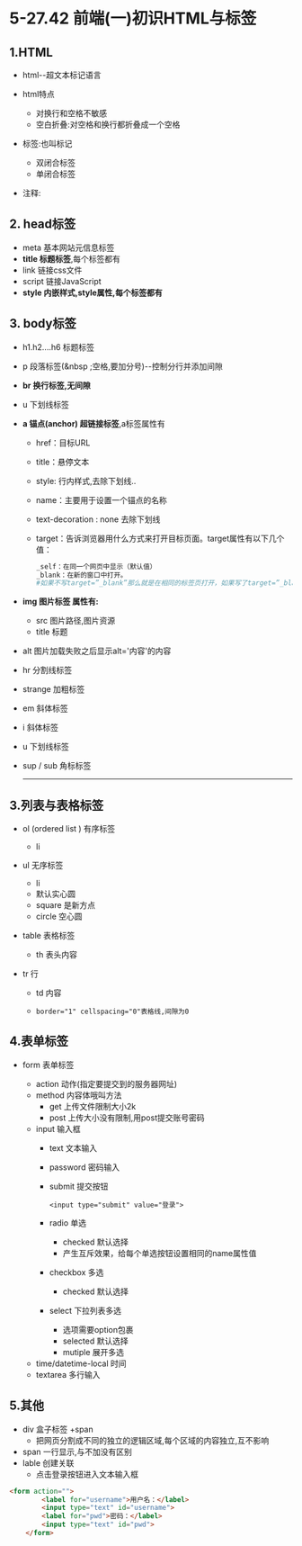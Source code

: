 # 5-27.42 前端(一)初识HTML与标签

## 1.HTML

- html--超文本标记语言
- html特点
  - 对换行和空格不敏感
  - 空白折叠:对空格和换行都折叠成一个空格

- 标签:也叫标记
  - 双闭合标签  <span></span>
  - 单闭合标签  <meta />

- 注释:<!--注释内容-->

## 2. head标签

- meta 基本网站元信息标签
- **title 标题标签**,每个标签都有
- link 链接css文件 
- script 链接JavaScript
- **style  内嵌样式,style属性,每个标签都有**

## 3. body标签

- h1.h2....h6 标题标签

- p 段落标签(&nbsp ;空格,要加分号)--控制分行并添加间隙

- **br 换行标签,无间隙**

- u 下划线标签

- **a 锚点(anchor) 超链接标签**,a标签属性有

  - href：目标URL

  - title：悬停文本

  - style:  行内样式,去除下划线..

  - name：主要用于设置一个锚点的名称

  - text-decoration : none 去除下划线

  - target：告诉浏览器用什么方式来打开目标页面。target属性有以下几个值：

    ```python
    _self：在同一个网页中显示（默认值）
    _blank：在新的窗口中打开。
    #如果不写target=”_blank”那么就是在相同的标签页打开，如果写了target=”_blank”，就是在新的空白标签页中打开。
    ```

- **img 图片标签 属性有:**
  
  - src 图片路径,图片资源
  - title 标题
- alt  图片加载失败之后显示alt='内容'的内容
  
- hr 分割线标签

- strange 加粗标签

- em 斜体标签

- i 斜体标签

- u 下划线标签

- sup / sub 角标标签

  -----------------------------------

## 3.列表与表格标签

- ol (ordered list ) 有序标签
  
  - li
  
- ul 无序标签
  
  - li
  - 默认实心圆
  - square 是新方点
  - circle 空心圆
  
- table 表格标签
  
  - th 表头内容
  
- tr 行
  
  - td 内容
  
  - ```
    border="1" cellspacing="0"表格线,间隙为0
    ```

## 4.表单标签 

- form 表单标签
  
  - action  动作(指定要提交到的服务器网址)
  - method  内容体哦叫方法
    - get	上传文件限制大小2k
    - post 上传大小没有限制,用post提交账号密码
  - input  输入框
    - text 文本输入
    
    - password 密码输入
    
    - submit 提交按钮
    
      ```
      <input type="submit" value="登录">
      ```
    
    - radio 单选
      - checked 默认选择
      - 产生互斥效果，给每个单选按钮设置相同的name属性值
      
    - checkbox  多选
      
      - checked 默认选择
      
    - select 下拉列表多选
      
      - 选项需要option包裹
      - selected 默认选择
      - mutiple 展开多选
  - time/datetime-local 时间
  - textarea 多行输入

## 5.其他

- div 盒子标签 +span
  - 把网页分割成不同的独立的逻辑区域,每个区域的内容独立,互不影响
- span  一行显示,与不加没有区别
- lable  创建关联
  - 点击登录按钮进入文本输入框

```html
<form action="">
		<label for="username">用户名：</label>
		<input type="text" id="username">
		<label for="pwd">密码：</label>
		<input type="text" id="pwd">
	</form>
```

